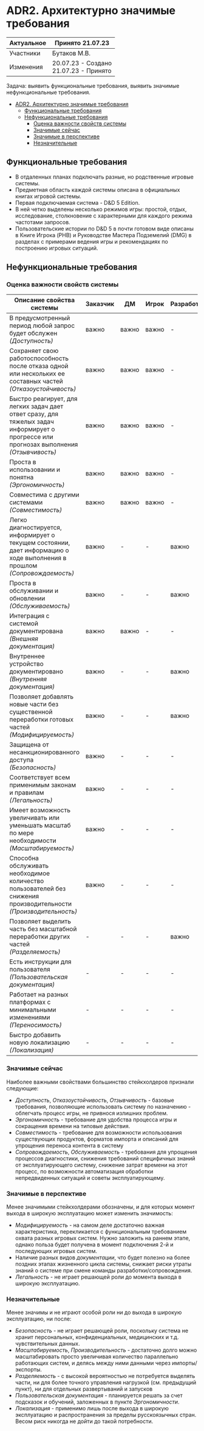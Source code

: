 # ADR2. Архитектурно значимые требования

| Актуальное | Принято 21.07.23                          |
|------------|-------------------------------------------|
| Участники  | Бутаков М.В.                              |
| Изменения  | 20.07.23 - Создано<br/>21.07.23 - Принято |

Задача: выявить функциональные требования, выявить значимые нефункциональные требования.

<!-- TOC -->
* [ADR2. Архитектурно значимые требования](#adr2-архитектурно-значимые-требования)
  * [Функциональные требования](#функциональные-требования)
  * [Нефункциональные требования](#нефункциональные-требования)
    * [Оценка важности свойств системы](#оценка-важности-свойств-системы)
    * [Значимые сейчас](#значимые-сейчас)
    * [Значимые в перспективе](#значимые-в-перспективе)
    * [Незначительные](#незначительные)
<!-- TOC -->

## Функциональные требования

- В отдаленных планах подключать разные, но родственные игровые системы.
- Предметная область каждой системы описана в официальных книгах игровой системы.
- Первая подключаемая система - D&D 5 Edition.
- В ней четко выделены несколько режимов игры: простой, отдых, исследование, столкновение с характерными для каждого
  режима частотами запросов.
- Пользовательские истории по D&D 5 в почти готовом виде описаны в Книге Игрока (PHB) и Руководстве Мастера Подземелий
  (DMG) в разделах с примерами ведения игры и рекомендациях по построению игровых ситуаций.

## Нефункциональные требования

### Оценка важности свойств системы

| Описание свойства системы                                                                                                                | Заказчик | ДМ    | Игрок | Разработчик | Сопровождение |
|------------------------------------------------------------------------------------------------------------------------------------------|----------|-------|-------|-------------|---------------|
| В предусмотренный период любой запрос будет обслужен _(Доступность)_                                                                     | важно    | важно | важно | -           | -             |
| Сохраняет свою работоспособность после отказа одной или нескольких ее составных частей _(Отказоустойчивость)_                            | важно    | важно | важно | -           | -             |
| Быстро реагирует, для легких задач дает ответ сразу, для тяжелых задач информирует о прогрессе или прогнозах выполнения _(Отзывчивость)_ | важно    | важно | важно | -           | -             |
| Проста в использовании и понятна _(Эргономичность)_                                                                                      | важно    | важно | важно | -           | -             |
| Совместима с другими системами _(Совместимость)_                                                                                         | важно    | важно | важно | -           | -             |
| Легко диагностируется, информирует о текущем состоянии, дает информацию о ходе выполнения в прошлом _(Сопровождаемость)_                 | важно    | -     | -     | важно       | важно         |
| Проста в обслуживании и обновлении _(Обслуживаемость)_                                                                                   | важно    | -     | -     | важно       | важно         |
| Интеграция с системой документирована _(Внешняя документация)_                                                                           | важно    | важно | -     | -           | -             |
| Внутреннее устройство документировано _(Внутренняя документация)_                                                                        | важно    | -     | -     | важно       | -             |
| Позволяет добавлять новые части без существенной переработки готовых частей _(Модифицируемость)_                                         | важно    | -     | -     | важно       | -             |
| Защищена от несанкционированного доступа _(Безопасность)_                                                                                | важно    | -     | -     | -           | -             |
| Соответствует всем применимым законам и правилам _(Легальность)_                                                                         | важно    | -     | -     | -           | -             |
| Имеет возможность увеличивать или уменьшать масштаб по мере необходимости _(Масштабируемость)_                                           | важно    | -     | -     | -           | -             |
| Способна обслуживать необходимое количество пользователей без снижения производительности _(Производительность)_                         | важно    | -     | -     | -           | -             |
| Позволяет выделить часть без масштабной переработки других частей _(Разделяемость)_                                                      | -        | -     | -     | важно       | -             |
| Есть инструкции для пользователя _(Пользовательская документация)_                                                                       | -        | -     | -     | -           | -             |
| Работает на разных платформах с минимальными изменениями _(Переносимость)_                                                               | -        | -     | -     | -           | -             |
| Быстро добавить новую локализацию _(Локализация)_                                                                                        | -        | -     | -     | -           | -             |

### Значимые сейчас

Наиболее важными свойствами большинство стейкхолдеров признали следующие:
* _Доступность_, _Отказоустойчивость_, _Отзывчивость_ - базовые требования, позволяющие использовать систему по
  назначению -
  облегчать процесс игры, не привнося излишних проблем.
* _Эргономичность_ - требование для удобства процесса игры и сокращения времени на типовые действия.
* _Совместимость_ - требование для возможности использования существующих продуктов, форматов импорта и описаний для
  упрощения переноса контента в систему
* _Сопровождаемость_, _Обслуживаемость_ - требования для упрощения процессов диагностики, снижения требований
  специфичных
  знаний от эксплуатирующего систему, снижение затрат времени на этот процесс, по возможности автоматизация обработки
  непредвиденных ситуаций и советы эксплуатирующему.

### Значимые в перспективе

Менее значимыми стейкхолдерами обозначены, и для которых момент выхода в широкую эксплуатацию может изменить значимость:
- _Модифицируемость_ - на самом деле достаточно важная характеристика, перекликается с функциональным требованием охвата
  разных игровых систем. Нужно заложить на раннем этапе, однако польза будет получена в момент подключения 2-й и
  последующих игровых систем.
- Наличие разных видов _документации_, что будет полезно на более поздних этапах жизненного цикла системы, снижает риски
  утраты знаний о системе при смене команды разработки/сопровождения.
- _Легальность_ - не играет решающей роли до момента выхода в широкую эксплуатацию.

### Незначительные

Менее значимы и не играют особой роли ни до выхода в широкую эксплуатацию, ни после:
- _Безопасность_ - не играет решающей роли, поскольку система не хранит персональных, конфиденциальных, медицинских и
  т.д.
  чувствительных данных.
- _Масштабируемость_, _Производительность_ - достаточно долго можно масштабировать просто увеличивая количество
  параллельно
  работающих систем, и
  делясь между ними данными через импорты/экспорты.
- _Разделяемость_ - с высокой вероятностью не потребуется выделять части, ни для более точного управления нагрузкой (см.
  предыдущий пункт), ни для отдельных развертываний и запусков
- _Пользовательская документация_ - планируется решать за счет подсказок и обучений, заложенных в пункте
  _Эргономичности_.
- _Локализация_ - применимо лишь после выхода в широкую эксплуатацию и распространения за пределы русскоязычных стран.
  Весом риск никогда не дойти до такой потребности. 
